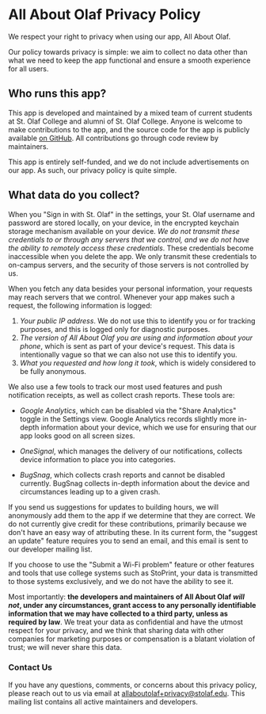 # All About Olaf Privacy Policy

We respect your right to privacy when using our app, All About Olaf.

Our policy towards privacy is simple: we aim to collect no data other than what
we need to keep the app functional and ensure a smooth experience for all users.

## Who runs this app?

This app is developed and maintained by a mixed team of current students at
St. Olaf College and alumni of St. Olaf College. Anyone is welcome to make
contributions to the app, and the source code for the app is publicly available
[on GitHub][repo]. All contributions go through code review by maintainers.

This app is entirely self-funded, and we do not include advertisements on our
app. As such, our privacy policy is quite simple.

[repo]: https://github.com/StoDevX/AAO-React-Native

## What data do you collect?

When you "Sign in with St. Olaf" in the settings, your St. Olaf username and
password are stored locally, on your device, in the encrypted keychain storage
mechanism available on your device. _We do not transmit these credentials to or
through any servers that we control, and we do not have the ability to remotely
access these credentials_. These credentials become inaccessible when you delete
the app. We only transmit these credentials to on-campus servers, and the
security of those servers is not controlled by us.

When you fetch any data besides your personal information, your requests may
reach servers that we control. Whenever your app makes such a request, the
following information is logged:

1. _Your public IP address_. We do not use this to identify you or for tracking
purposes, and this is logged only for diagnostic purposes.
2. _The version of All About Olaf you are using and information about your
phone_, which is sent as part of your device's request. This data is
intentionally vague so that we can also not use this to identify you. 
3. _What you requested and how long it took_, which is widely considered to be
fully anonymous.
 
We also use a few tools to track our most used features and push notification
receipts, as well as collect crash reports. These tools are:

- _Google Analytics_, which can be disabled via the "Share Analytics" toggle in
  the Settings view. Google Analytics records slightly more in-depth information
  about your device, which we use for ensuring that our app looks good on all
  screen sizes.

- _OneSignal_, which manages the delivery of our notifications, collects device
  information to place you into categories.

- _BugSnag_, which collects crash reports and cannot be disabled currently.
  BugSnag collects in-depth information about the device and circumstances
  leading up to a given crash.

If you send us suggestions for updates to building hours, we will anonymously
add them to the app if we determine that they are correct. We do not currently
give credit for these contributions, primarily because we don't have an easy way
of attributing these. In its current form, the "suggest an update" feature
requires you to send an email, and this email is sent to our developer mailing
list.

If you choose to use the "Submit a Wi-Fi problem" feature or other features and
tools that use college systems such as StoPrint, your data is transmitted to
those systems exclusively, and we do not have the ability to see it.

Most importantly: **the developers and maintainers of All About Olaf _will not_,
under any circumstances, grant access to any personally identifiable information
that we may have collected to a third party, unless as required by law**. We
treat your data as confidential and have the utmost respect for your privacy,
and we think that sharing data with other companies for marketing purposes or
compensation is a blatant violation of trust; we will never share this data.

### Contact Us

If you have any questions, comments, or concerns about this privacy policy,
please reach out to us via email at <allaboutolaf+privacy@stolaf.edu>. This
mailing list contains all active maintainers and developers.

